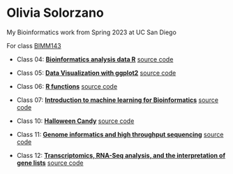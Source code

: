 # Olivia Solorzano
My Bioinformatics work from Spring 2023 at UC San Diego

For class [BIMM143](https://bioboot.github.io/bimm143_S23/)

- Class 04: [**Bioinformatics analysis data R**](https://github.com/omsolorz/bimm143/blob/main/Class%204%20-%20R%20Basics/Class4.pdf) [source code](https://github.com/omsolorz/bimm143/blob/main/Class%204%20-%20R%20Basics/Class4.R)

- Class 05: [**Data Visualization with ggplot2**](https://github.com/omsolorz/bimm143/blob/main/Class05/Class5QuartoDoc.pdf) [source code](https://github.com/omsolorz/bimm143/blob/main/Class05/Class5QuartoDoc.qmd)

- Class 06: [**R functions**](https://github.com/omsolorz/bimm143/blob/main/Class06/Class06Hw.pdf) [source code](https://github.com/omsolorz/bimm143/blob/main/Class06/Class06Hw.qmd)

- Class 07: [**Introduction to machine learning for Bioinformatics**](https://github.com/omsolorz/bimm143/blob/main/class07/Class07.pdf) [source code](https://github.com/omsolorz/bimm143/blob/main/class07/Class07.qmd)

- Class 10: [**Halloween Candy**](https://github.com/omsolorz/bimm143/blob/main/Class10/Class-10-HalloweenCandy.pdf) [source code](https://github.com/omsolorz/bimm143/blob/main/Class10/Class%2010-Halloween%20Candy.qmd)

- Class 11: [**Genome informatics and high throughput sequencing**](https://github.com/omsolorz/bimm143/blob/main/Class11/Class11.pdf) [source code](https://github.com/omsolorz/bimm143/blob/main/Class11/Class11.qmd)

- Class 12: [**Transcriptomics, RNA-Seq analysis, and the interpretation of gene lists**](https://github.com/omsolorz/bimm143/blob/main/Class12/Class12.pdf) [source code](https://github.com/omsolorz/bimm143/blob/main/Class12/Class12.qmd)

